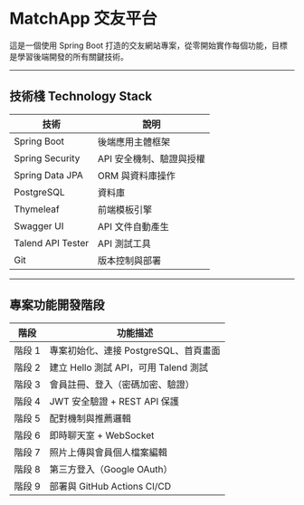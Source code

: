 # MatchApp 交友平台

這是一個使用 Spring Boot 打造的交友網站專案，從零開始實作每個功能，目標是學習後端開發的所有關鍵技術。

---

## 技術棧 Technology Stack

| 技術 | 說明 |
|------|------|
| Spring Boot | 後端應用主體框架 |
| Spring Security | API 安全機制、驗證與授權 |
| Spring Data JPA | ORM 與資料庫操作 |
| PostgreSQL | 資料庫 |
| Thymeleaf | 前端模板引擎 |
| Swagger UI | API 文件自動產生 |
| Talend API Tester | API 測試工具 |
| Git | 版本控制與部署 |

---

## 專案功能開發階段

| 階段 | 功能描述 |
|------|----------|
| 階段 1 | 專案初始化、連接 PostgreSQL、首頁畫面 |
| 階段 2 | 建立 Hello 測試 API，可用 Talend 測試 |
| 階段 3 | 會員註冊、登入（密碼加密、驗證） |
| 階段 4 | JWT 安全驗證 + REST API 保護 |
| 階段 5 | 配對機制與推薦邏輯 |
| 階段 6 | 即時聊天室 + WebSocket |
| 階段 7 | 照片上傳與會員個人檔案編輯 |
| 階段 8 | 第三方登入（Google OAuth） |
| 階段 9 | 部署與 GitHub Actions CI/CD |

